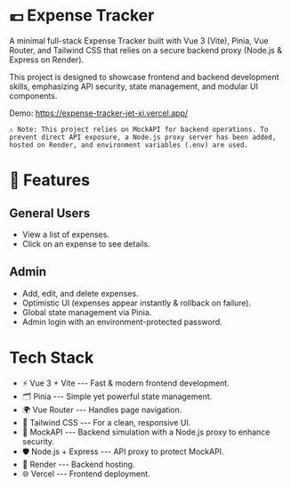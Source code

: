 # 💶 Expense Tracker 

A minimal full-stack Expense Tracker built with Vue 3 (Vite), Pinia, Vue Router, and Tailwind CSS that relies on a secure backend proxy (Node.js & Express on Render).

This project is designed to showcase frontend and backend development skills, emphasizing API security, state management, and modular UI components.

Demo: https://expense-tracker-jet-xi.vercel.app/


	⚠️ Note: This project relies on MockAPI for backend operations. To prevent direct API exposure, a Node.js proxy server has been added, hosted on Render, and environment variables (.env) are used.

# 🚀 Features

## General Users

- View a list of expenses.
- Click on an expense to see details.

## Admin

- Add, edit, and delete expenses.
- Optimistic UI (expenses appear instantly & rollback on failure).
- Global state management via Pinia.
- Admin login with an environment-protected password.

# Tech Stack
- ⚡ Vue 3 + Vite --- Fast & modern frontend development.
- 🗂 Pinia --- Simple yet powerful state management.
- 🌍 Vue Router --- Handles page navigation.
- 🎨 Tailwind CSS --- For a clean, responsive UI.
- 🔗 MockAPI --- Backend simulation with a Node.js proxy to enhance security.
- 🛡 Node.js + Express --- API proxy to protect MockAPI.
- 🚀 Render --- Backend hosting.
- 🌐 Vercel --- Frontend deployment.